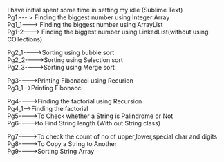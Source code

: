 I have initial spent some time in setting my idle (Sublime Text)<br>
Pg1 --- > Finding the biggest number using Integer Array <br>
Pg1_1---> Finding the biggest number using ArrayList <br>
Pg1-2---> Finding the biggest number using LinkedList(without using COllections) <br>
 
Pg2_1---->Sorting using bubble sort <br>
Pg2_2---->Sorting using Selection sort <br>
Pg2_3---->Sorting using Merge sort <br>

Pg3---->Printing Fibonacci using Recurion <br>
Pg3_1-->Printing Fibonacci  <br>

Pg4---->Finding the factorial using Recursion <br>
Pg4_1-->Finding the factorial <br>
Pg5---->To Check whether a String is Palindrome or Not <br>
Pg6---->to Find String length (With out String class) <br>

Pg7---->To check the count of no of upper,lower,special char and digits <br>
Pg8---->To Copy a String to Another <br>
Pg9---->Sorting String Array <br>
